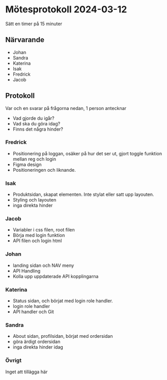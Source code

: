 # Mötesprotokoll 2024-03-12

Sätt en timer på 15 minuter

## Närvarande
* Johan
* Sandra
* Katerina
* Isak 
* Fredrick
* Jacob

## Protokoll
Var och en svarar på frågorna nedan, 1 person antecknar
* Vad gjorde du igår?
* Vad ska du göra idag?
* Finns det några hinder?

### Fredrick 
* Positionering på loggan, osäker på hur det ser ut, gjort toggle funktion mellan reg och login
* Figma design
* Positioneringen och liknande.

### Isak
* Produktsidan, skapat elementen. Inte stylat eller satt upp layouten.
* Styling och layouten
* inga direkta hinder 

### Jacob
* Variabler i css filen, root filen
* Börja med login funktion
* API filen och login html

### Johan
* landing sidan och NAV meny
* API Handling
* Kolla upp uppdaterade API kopplingarna

### Katerina
* Status sidan, och börjat med login role handler.
* login role handler
* API handler och Git

### Sandra
* About sidan, profilsidan, börjat med ordersidan
* göra ärdigt ordersidan
* inga direkta hinder idag

### Övrigt
Inget att tillägga här